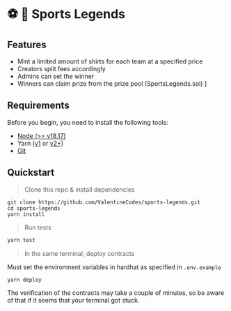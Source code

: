 # ⚽️ 🏀 Sports Legends

## Features

- Mint a limited amount of shirts for each team at a specified price
- Creators split fees accordingly
- Admins can set the winner
- Winners can claim prize from the prize pool (SportsLegends.sol)
]
## Requirements

Before you begin, you need to install the following tools:

- [Node (>= v18.17)](https://nodejs.org/en/download/)
- Yarn ([v1](https://classic.yarnpkg.com/en/docs/install/) or [v2+](https://yarnpkg.com/getting-started/install))
- [Git](https://git-scm.com/downloads)

## Quickstart

> Clone this repo & install dependencies

```
git clone https://github.com/ValentineCodes/sports-legends.git
cd sports-legends
yarn install
```

> Run tests

```sh
yarn test
```
> In the same terminal, deploy contracts

Must set the enviromnent variables in hardhat as specified in `.env.example`

```sh
yarn deploy
```

The verification of the contracts may take a couple of minutes, so be aware of that if it seems that your terminal got stuck.
